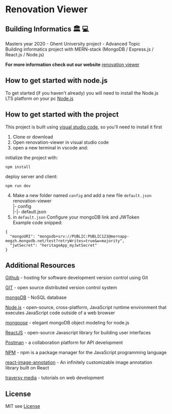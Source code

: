 # Renovation Viewer

## Building Informatics :classical_building: :computer:

Masters year 2020 - Ghent University project - Advanced Topic <br/>
Building informatics project with MERN-stack (MongoDB / Express.js / React.js / Node.js)

**For more information check out our website** [renovation viewer](https://github.ugent.be/pages/mvleempu/renovation-viewer/)

## How to get started with node.js

To get started (if you haven't already) you will need to install the Node.js LTS platform on your pc [Node.js](https://nodejs.org/en/)

## How to get started with the project

This project is built using [visual studio code](https://code.visualstudio.com/), so you'll need to install it first

1. Clone or download
2. Open renovation-viewer in visual studio code
3. open a new terminal in vscode and:

initialize the project with:

`npm install`

deploy server and client:

`npm run dev`

4. Make a new folder named `config` and add a new file `default.json`</br>
   renovation-viewer</br>
   |- config</br>
   |-|- default.json</br>
5. in `default.json` Configure your mongoDB link and JWToken</br>
   Example code snipped:

```
{
  "mongoURI": "mongodb+srv://PUBLIC:PUBLIC123@mernapp-megzh.mongodb.net/test?retryWrites=true&w=majority",
  "jwtSecret": "heritageApp_myJwtSecret"
}
```

## Additional Resources

[Github](https://github.com/) - hosting for software development version control using Git

[GIT](https://git-scm.com/) - open source distributed version control system

[mongoDB](https://www.mongodb.com/) - NoSQL database

[Node.js](https://nodejs.org/en/) - open-source, cross-platform, JavaScript runtime environment that executes JavaScript code outside of a web browser

[mongoose](https://mongoosejs.com/) - elegant mongoDB object modeling for node.js

[ReactJS](https://reactjs.org/) - open-source Javascript library for building user interfaces

[Postman](https://www.postman.com/) - a collaboration platform for API development

[NPM](https://www.npmjs.com/) - npm is a package manager for the JavaScript programming language

[react-image-annotation](https://www.npmjs.com/package/react-image-annotation) - An infinitely customizable image annotation library built on React

[traversy media](https://www.traversymedia.com/) - tutorials on web development

## License

MIT see [License](/License)
